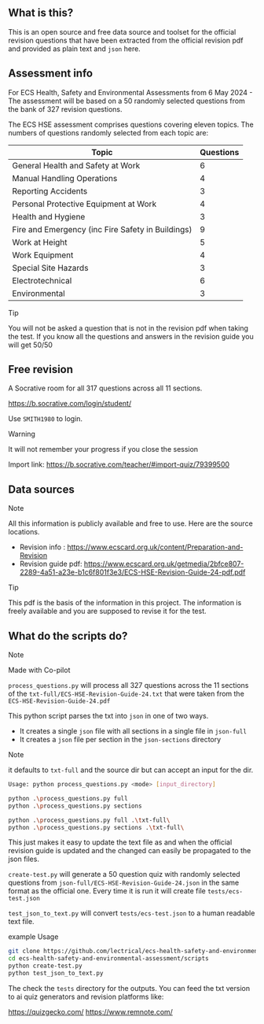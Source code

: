 ## What is this?

This is an open source and free data source and toolset for the official revision questions that have been extracted from the official revision pdf and provided as plain text and `json` here.

## Assessment info

For ECS Health, Safety and Environmental Assessments from 6 May 2024 - The assessment will be based on a 50 randomly selected questions from the bank of 327 revision questions.

The ECS HSE assessment comprises questions covering eleven topics. The numbers of questions randomly selected from each topic are:

| Topic                                             | Questions |
| ------------------------------------------------- | --------- |
| General Health and Safety at Work                 | 6         |
| Manual Handling Operations                        | 4         |
| Reporting Accidents                               | 3         |
| Personal Protective Equipment at Work             | 4         |
| Health and Hygiene                                | 3         |
| Fire and Emergency (inc Fire Safety in Buildings) | 9         |
| Work at Height                                    | 5         |
| Work Equipment                                    | 4         |
| Special Site Hazards                              | 3         |
| Electrotechnical                                  | 6         |
| Environmental                                     | 3         |

> [!TIP]
> You will not be asked a question that is not in the revision pdf when taking the test. If you know all the questions and answers in the revision guide you will get 50/50

## Free revision

A Socrative room for all 317 questions across all 11 sections.

https://b.socrative.com/login/student/

Use `SMITH1980` to login.

> [!WARNING]
> It will not remember your progress if you close the session

Import link: https://b.socrative.com/teacher/#import-quiz/79399500

## Data sources

> [!NOTE]
> All this information is publicly available and free to use. Here are the source locations.

- Revision info : https://www.ecscard.org.uk/content/Preparation-and-Revision
- Revision guide pdf: https://www.ecscard.org.uk/getmedia/2bfce807-2289-4a51-a23e-b1c6f801f3e3/ECS-HSE-Revision-Guide-24-pdf.pdf

> [!TIP]
> This pdf is the basis of the information in this project. The information is freely available and you are supposed to revise it for the test.

## What do the scripts do?

> [!NOTE]
> Made with Co-pilot

`process_questions.py` will process all 327 questions across the 11 sections of the `txt-full/ECS-HSE-Revision-Guide-24.txt` that were taken from the `ECS-HSE-Revision-Guide-24.pdf`

This python script parses the txt into `json` in one of two ways.

- It creates a single `json` file with all sections in a single file in `json-full`
- It creates a `json` file per section in the `json-sections` directory

> [!NOTE]
> it defaults to `txt-full` and the source dir but can accept an input for the dir.

```bash
Usage: python process_questions.py <mode> [input_directory]
```

```bash
python .\process_questions.py full
python .\process_questions.py sections

python .\process_questions.py full .\txt-full\
python .\process_questions.py sections .\txt-full\
```

This just makes it easy to update the text file as and when the official revision guide is updated and the changed can easily be propagated to the json files.

`create-test.py` will generate a 50 question quiz with randomly selected questions from `json-full/ECS-HSE-Revision-Guide-24.json` in the same format as the official one. Every time it is run it will create file `tests/ecs-test.json`

`test_json_to_text.py` will convert `tests/ecs-test.json` to a human readable text file.

example Usage

```bash
git clone https://github.com/lectrical/ecs-health-safety-and-environmental-assessment.git
cd ecs-health-safety-and-environmental-assessment/scripts
python create-test.py
python test_json_to_text.py
```

The check the `tests` directory for the outputs. You can feed the txt version to ai quiz generators and revision platforms like:

https://quizgecko.com/
https://www.remnote.com/

